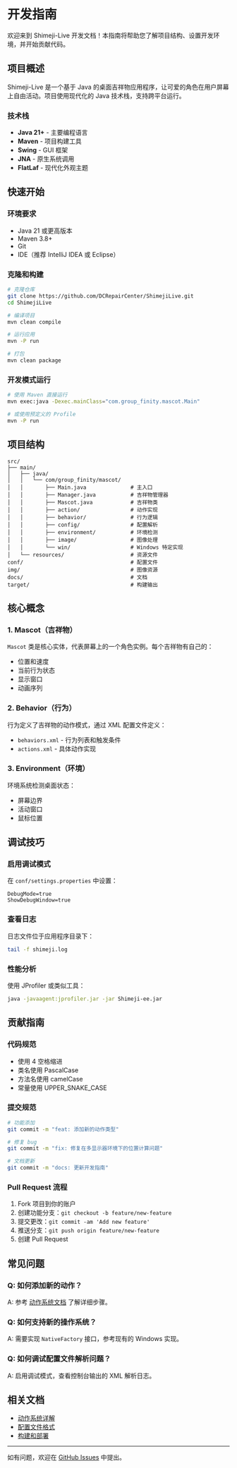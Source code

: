 # 开发指南

欢迎来到 Shimeji-Live 开发文档！本指南将帮助您了解项目结构、设置开发环境，并开始贡献代码。

## 项目概述

Shimeji-Live 是一个基于 Java 的桌面吉祥物应用程序，让可爱的角色在用户屏幕上自由活动。项目使用现代化的 Java 技术栈，支持跨平台运行。

### 技术栈

- **Java 21+** - 主要编程语言
- **Maven** - 项目构建工具
- **Swing** - GUI 框架
- **JNA** - 原生系统调用
- **FlatLaf** - 现代化外观主题

## 快速开始

### 环境要求

- Java 21 或更高版本
- Maven 3.8+
- Git
- IDE（推荐 IntelliJ IDEA 或 Eclipse）

### 克隆和构建

```bash
# 克隆仓库
git clone https://github.com/DCRepairCenter/ShimejiLive.git
cd ShimejiLive

# 编译项目
mvn clean compile

# 运行应用
mvn -P run

# 打包
mvn clean package
```

### 开发模式运行

```bash
# 使用 Maven 直接运行
mvn exec:java -Dexec.mainClass="com.group_finity.mascot.Main"

# 或使用预定义的 Profile
mvn -P run
```

## 项目结构

```
src/
├── main/
│   ├── java/
│   │   └── com/group_finity/mascot/
│   │       ├── Main.java              # 主入口
│   │       ├── Manager.java           # 吉祥物管理器
│   │       ├── Mascot.java            # 吉祥物类
│   │       ├── action/                # 动作实现
│   │       ├── behavior/              # 行为逻辑
│   │       ├── config/                # 配置解析
│   │       ├── environment/           # 环境检测
│   │       ├── image/                 # 图像处理
│   │       └── win/                   # Windows 特定实现
│   └── resources/                     # 资源文件
conf/                                  # 配置文件
img/                                   # 图像资源
docs/                                  # 文档
target/                                # 构建输出
```

## 核心概念

### 1. Mascot（吉祥物）

`Mascot` 类是核心实体，代表屏幕上的一个角色实例。每个吉祥物有自己的：
- 位置和速度
- 当前行为状态
- 显示窗口
- 动画序列

### 2. Behavior（行为）

行为定义了吉祥物的动作模式，通过 XML 配置文件定义：
- `behaviors.xml` - 行为列表和触发条件
- `actions.xml` - 具体动作实现

### 3. Environment（环境）

环境系统检测桌面状态：
- 屏幕边界
- 活动窗口
- 鼠标位置

## 调试技巧

### 启用调试模式

在 `conf/settings.properties` 中设置：
```properties
DebugMode=true
ShowDebugWindow=true
```

### 查看日志

日志文件位于应用程序目录下：
```bash
tail -f shimeji.log
```

### 性能分析

使用 JProfiler 或类似工具：
```bash
java -javaagent:jprofiler.jar -jar Shimeji-ee.jar
```

## 贡献指南

### 代码规范

- 使用 4 空格缩进
- 类名使用 PascalCase
- 方法名使用 camelCase
- 常量使用 UPPER_SNAKE_CASE

### 提交规范

```bash
# 功能添加
git commit -m "feat: 添加新的动作类型"

# 修复 bug
git commit -m "fix: 修复在多显示器环境下的位置计算问题"

# 文档更新
git commit -m "docs: 更新开发指南"
```

### Pull Request 流程

1. Fork 项目到你的账户
2. 创建功能分支：`git checkout -b feature/new-feature`
3. 提交更改：`git commit -am 'Add new feature'`
4. 推送分支：`git push origin feature/new-feature`
5. 创建 Pull Request

## 常见问题

### Q: 如何添加新的动作？

A: 参考 [动作系统文档](/development/actions) 了解详细步骤。

### Q: 如何支持新的操作系统？

A: 需要实现 `NativeFactory` 接口，参考现有的 Windows 实现。

### Q: 如何调试配置文件解析问题？

A: 启用调试模式，查看控制台输出的 XML 解析日志。

## 相关文档

- [动作系统详解](/development/actions)
- [配置文件格式](/development/configuration)
- [构建和部署](/development/build-deploy)

---

如有问题，欢迎在 [GitHub Issues](https://github.com/DCRepairCenter/ShimejiLive/issues) 中提出。
